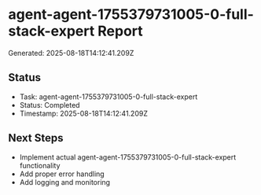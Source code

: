 # agent-agent-1755379731005-0-full-stack-expert Report

Generated: 2025-08-18T14:12:41.209Z

## Status
- Task: agent-agent-1755379731005-0-full-stack-expert
- Status: Completed
- Timestamp: 2025-08-18T14:12:41.209Z

## Next Steps
- Implement actual agent-agent-1755379731005-0-full-stack-expert functionality
- Add proper error handling
- Add logging and monitoring
